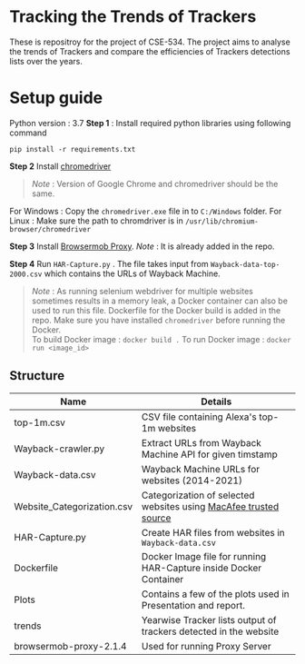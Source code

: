 # Tracking the Trends of Trackers

These is repositroy for the project of CSE-534. The project aims to analyse the trends of Trackers and compare the efficiencies of Trackers detections lists over the years.  

# Setup guide

Python version : 3.7
**Step 1** : Install required python libraries using following command
```
pip install -r requirements.txt
```
**Step 2** Install [chromedriver](https://chromedriver.chromium.org/downloads)
> *Note* : Version of Google Chrome and chromedriver should be the same. 

For Windows : Copy the `chromedriver.exe` file in to `C:/Windows` folder. 
For Linux : Make sure the path to chromdriver is in `/usr/lib/chromium-browser/chromedriver`

**Step 3** Install [Browsermob Proxy](https://bmp.lightbody.net/). *Note* : It is already added in the repo. 

**Step 4** Run `HAR-Capture.py` . The file takes input from `Wayback-data-top-2000.csv` which contains the URLs of Wayback Machine. 

> *Note* : As running selenium webdriver for multiple websites sometimes results in a memory leak, a Docker container can also be used to run this file. Dockerfile for the Docker build is added in the repo. Make sure you have installed `chromedriver` before running the Docker.  
To build Docker image : `docker build .`
To run Docker image : `docker run <image_id>`
 
## Structure



| Name               | Details                                                  
|----------------|-------------------------------|
|top-1m.csv|CSV file containing Alexa's top-1m websites             |            
|Wayback-crawler.py|Extract URLs from Wayback Machine API for given timstamp            |        
|Wayback-data.csv|Wayback Machine URLs for websites (2014-2021)|
|Website_Categorization.csv| Categorization of selected websites using [MacAfee trusted source](https://www.trustedsource.org/en/feedback/url)|
|HAR-Capture.py | Create HAR files from websites in `Wayback-data.csv`|
|Dockerfile| Docker Image file for running HAR-Capture inside Docker Container|
|Plots | Contains a few of the plots used in Presentation and report.|
|trends | Yearwise Tracker lists output of trackers detected in the website|
|browsermob-proxy-2.1.4| Used for running Proxy Server|
